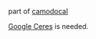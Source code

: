 part of [camodocal](https://github.com/hengli/camodocal)

[Google Ceres](http://ceres-solver.org) is needed.
